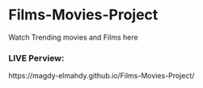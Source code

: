 # Films-Movies-Project
Watch Trending movies and Films here
<h3>LIVE Perview: </h3> https://magdy-elmahdy.github.io/Films-Movies-Project/
